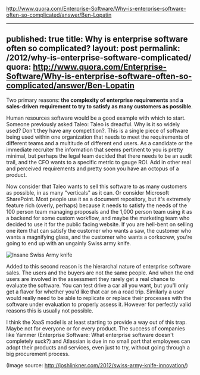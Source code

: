 http://www.quora.com/Enterprise-Software/Why-is-enterprise-software-often-so-complicated/answer/Ben-Lopatin

---
published: true
title: Why is enterprise software often so complicated?
layout: post
permalink: /2012/why-is-enterprise-software-complicated/
quora: http://www.quora.com/Enterprise-Software/Why-is-enterprise-software-often-so-complicated/answer/Ben-Lopatin
---

Two primary reasons: **the complexity of enterprise requirements** and
**a sales-driven requirement to try to satisfy as many customers as
possible**.

Human resources software would be a good example with which to start.
Someone previously asked Taleo: Taleo is dreadful. Why is it so widely
used? Don't they have any competition?. This is a single piece of
software being used within one organization that needs to meet the
requirements of different teams and a multitude of different end users.
As a candidate or the immediate recruiter the information that seems
pertinent to you is pretty minimal, but perhaps the legal team decided
that there needs to be an audit trail, and the CFO wants to a specific
metric to gauge ROI. Add in other real and perceived requirements and
pretty soon you have an octopus of a product.

Now consider that Taleo wants to sell this software to as many customers
as possible, in as many "verticals" as it can. Or consider Microsoft
SharePoint. Most people use it as a document repository, but it's
extremely feature rich (overly, perhaps) because it needs to satisfy the
needs of the 100 person team managing proposals and the 1,000 person
team using it as a backend for some custom workflow, and maybe the
marketing team who decided to use it for the public facing website. If
you are hell-bent on selling one item that can satisfy the customer who
wants a saw, the customer who wants a magnifying glass, and the customer
who wants a corkscrew, you're going to end up with an ungainly Swiss
army knife.

![Insane Swiss Army knife](http://qph.cf.quoracdn.net/main-qimg-8a3171bf61a55e9e61e25f0355613dd0)

Added to this second reason is the hierarchal nature of enterprise
software sales. The users and the buyers are not the same people. And
when the end users are involved in the assessment they rarely get a real
chance to evaluate the software. You can test drive a car all you want,
but you'll only get a flavor for whether you'd like that car on a road
trip. Similarly a user would really need to be able to replicate or
replace their processes with the software under evaluation to properly
assess it. However for perfectly valid reasons this is usually not
possible.

I think the XaaS model is at least starting to provide a way out of this
trap. Maybe not for everyone or for every product. The success of
companies like Yammer (Enterprise Software: What enterprise software
doesn't completely suck?) and Atlassian is due in no small part that
employees can adopt their products and services, even just to try,
without going through a big procurement process.

(Image source: http://joshlinkner.com/2012/swiss-army-knife-innovation/)
